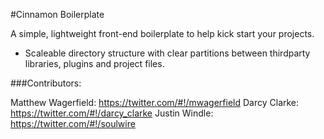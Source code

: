 #Cinnamon Boilerplate

A simple, lightweight front-end boilerplate to help kick start your projects.

* Scaleable directory structure with clear partitions between thirdparty libraries, plugins and project files.

###Contributors:

Matthew Wagerfield: https://twitter.com/#!/mwagerfield
Darcy Clarke: https://twitter.com/#!/darcy_clarke
Justin Windle: https://twitter.com/#!/soulwire